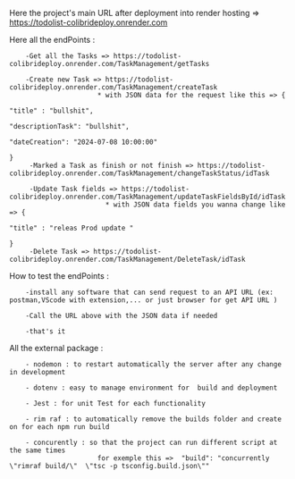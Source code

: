 Here the project's main URL after deployment into render hosting => https://todolist-colibrideploy.onrender.com

Here all the endPoints :

        -Get all the Tasks => https://todolist-colibrideploy.onrender.com/TaskManagement/getTasks
        
        -Create new Task => https://todolist-colibrideploy.onrender.com/TaskManagement/createTask 
                          * with JSON data for the request like this => {
                                                                              "title" : "bullshit",
                                                                              "descriptionTask": "bullshit",
                                                                              "dateCreation": "2024-07-08 10:00:00"
                                                                          }
         -Marked a Task as finish or not finish => https://todolist-colibrideploy.onrender.com/TaskManagement/changeTaskStatus/idTask

         -Update Task fields => https://todolist-colibrideploy.onrender.com/TaskManagement/updateTaskFieldsById/idTask
                            * with JSON data fields you wanna change like => {
                                                                                  "title" : "releas Prod update "
                                                                              }
         -Delete Task => https://todolist-colibrideploy.onrender.com/TaskManagement/DeleteTask/idTask

How to test the endPoints :

        -install any software that can send request to an API URL (ex: postman,VScode with extension,... or just browser for get API URL )
        
        -Call the URL above with the JSON data if needed 
        
        -that's it

All the external package :

        - nodemon : to restart automatically the server after any change in development 
        
        - dotenv : easy to manage environment for  build and deployment 

        - Jest : for unit Test for each functionality 

        - rim raf : to automatically remove the builds folder and create on for each npm run build

        - concurently : so that the project can run different script at the same times 
                          for exemple this =>  "build": "concurrently \"rimraf build/\"  \"tsc -p tsconfig.build.json\""
                                                                                                  
